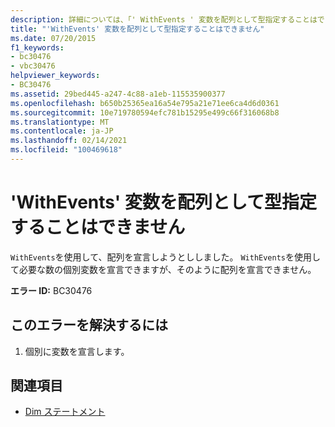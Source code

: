 ```yaml
---
description: 詳細については、「' WithEvents ' 変数を配列として型指定することはできません
title: "'WithEvents' 変数を配列として型指定することはできません"
ms.date: 07/20/2015
f1_keywords:
- bc30476
- vbc30476
helpviewer_keywords:
- BC30476
ms.assetid: 29bed445-a247-4c88-a1eb-115535900377
ms.openlocfilehash: b650b25365ea16a54e795a21e71ee6ca4d6d0361
ms.sourcegitcommit: 10e719780594efc781b15295e499c66f316068b8
ms.translationtype: MT
ms.contentlocale: ja-JP
ms.lasthandoff: 02/14/2021
ms.locfileid: "100469618"
---
```

# <a name="withevents-variables-cannot-be-typed-as-arrays"></a>'WithEvents' 変数を配列として型指定することはできません

`WithEvents`を使用して、配列を宣言しようとししました。 `WithEvents`を使用して必要な数の個別変数を宣言できますが、そのように配列を宣言できません。  
  
 **エラー ID:** BC30476  
  
## <a name="to-correct-this-error"></a>このエラーを解決するには  
  
1. 個別に変数を宣言します。  
  
## <a name="see-also"></a>関連項目

- [Dim ステートメント](../language-reference/statements/dim-statement.md)
